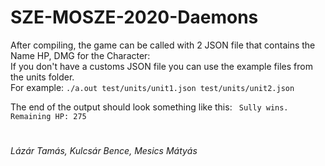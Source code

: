 # SZE-MOSZE-2020-Daemons

After compiling, the game can be called with 2 JSON file that contains the Name HP, DMG for the Character:\
If you don't have a customs JSON file you can use the example files from the units folder.\
For example: `./a.out test/units/unit1.json test/units/unit2.json`

The end of the output should look something like this: `
Sully wins. Remaining HP: 275`
#
*Lázár Tamás, Kulcsár Bence, Mesics Mátyás*
